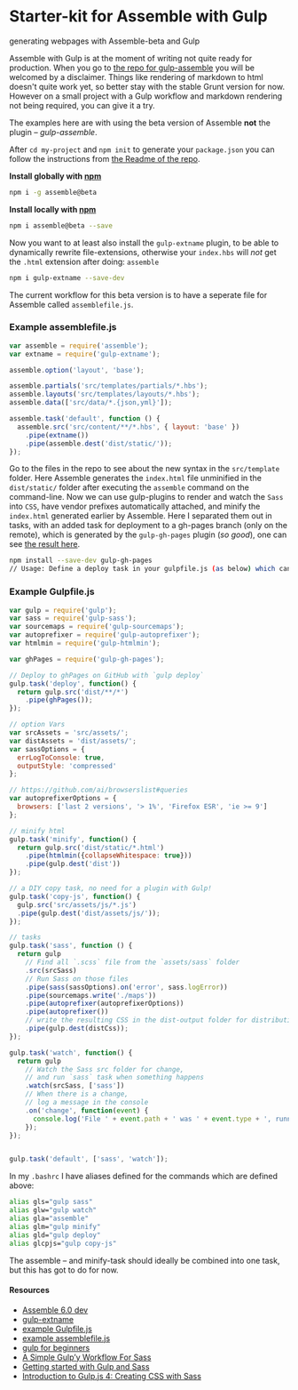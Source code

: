 # Starter-kit for Assemble with Gulp

generating webpages with Assemble-beta and Gulp

Assemble with Gulp is at the moment of writing not quite ready for production. When you go to [the repo for gulp-assemble](https://github.com/assemble/gulp-assemble) you will be welcomed by a disclaimer. Things like rendering of markdown to html doesn't quite work yet, so better stay with the stable Grunt version for now. However on a small project with a Gulp workflow and markdown rendering not being required, you can give it a try.

The examples here are with using the beta version of Assemble **not** the plugin – _gulp-assemble_.

After `cd my-project` and `npm init` to generate your `package.json` you can follow the instructions from [the Readme of the repo](https://github.com/assemble/assemble#README.md).

**Install globally with [npm](npmjs.org)**

```bash
npm i -g assemble@beta
```

**Install locally with [npm](npmjs.org)**

```bash
npm i assemble@beta --save
```

Now you want to at least also install the `gulp-extname` plugin, to be able to dynamically rewrite file-extensions, otherwise your `index.hbs` will _not_ get the `.html` extension after doing: `assemble`

```bash
npm i gulp-extname --save-dev
```

The current workflow for this beta version is to have a seperate file for Assemble called `assemblefile.js`.

### Example assemblefile.js

```js
var assemble = require('assemble');
var extname = require('gulp-extname');

assemble.option('layout', 'base');

assemble.partials('src/templates/partials/*.hbs');
assemble.layouts('src/templates/layouts/*.hbs');
assemble.data(['src/data/*.{json,yml}']);

assemble.task('default', function () {
  assemble.src('src/content/**/*.hbs', { layout: 'base' })
    .pipe(extname())
    .pipe(assemble.dest('dist/static/'));
});
```

Go to the files in the repo to see about the new syntax in the `src/template` folder.
Here Assemble generates the `index.html` file unminified in the `dist/static/` folder after executing the `assemble` command on the command-line. Now we can use gulp-plugins to render and watch the `Sass` into `CSS`, have vendor prefixes automatically attached, and minify the `index.html` generated earlier by Assemble. Here I separated them out in tasks, with an added task for deployment to a gh-pages branch (only on the remote), which is generated by the `gulp-gh-pages` plugin (_so good_), one can see [the result here](http://atelierbram.github.io/Starter-Assemble-Gulp/).

```bash
npm install --save-dev gulp-gh-pages
// Usage: Define a deploy task in your gulpfile.js (as below) which can be used to push to gh-pages going forward.
```

### Example Gulpfile.js
```js
var gulp = require('gulp');
var sass = require('gulp-sass');
var sourcemaps = require('gulp-sourcemaps');
var autoprefixer = require('gulp-autoprefixer');
var htmlmin = require('gulp-htmlmin');

var ghPages = require('gulp-gh-pages');

// Deploy to ghPages on GitHub with `gulp deploy`
gulp.task('deploy', function() {
  return gulp.src('dist/**/*')
    .pipe(ghPages());
});

// option Vars
var srcAssets = 'src/assets/';
var distAssets = 'dist/assets/';
var sassOptions = {
  errLogToConsole: true,
  outputStyle: 'compressed'
};

// https://github.com/ai/browserslist#queries
var autoprefixerOptions = {
  browsers: ['last 2 versions', '> 1%', 'Firefox ESR', 'ie >= 9']
};

// minify html
gulp.task('minify', function() {
  return gulp.src('dist/static/*.html')
    .pipe(htmlmin({collapseWhitespace: true}))
    .pipe(gulp.dest('dist'))
});

// a DIY copy task, no need for a plugin with Gulp!
gulp.task('copy-js', function() {
  gulp.src('src/assets/js/*.js')
  .pipe(gulp.dest('dist/assets/js/'));
});

// tasks
gulp.task('sass', function () {
  return gulp
    // Find all `.scss` file from the `assets/sass` folder
    .src(srcSass)
    // Run Sass on those files
    .pipe(sass(sassOptions).on('error', sass.logError))
    .pipe(sourcemaps.write('./maps'))
    .pipe(autoprefixer(autoprefixerOptions))
    .pipe(autoprefixer())
    // write the resulting CSS in the dist-output folder for distribution
    .pipe(gulp.dest(distCss));
});

gulp.task('watch', function() {
  return gulp
    // Watch the Sass src folder for change,
    // and run `sass` task when something happens
    .watch(srcSass, ['sass'])
    // When there is a change,
    // log a message in the console
    .on('change', function(event) {
      console.log('File ' + event.path + ' was ' + event.type + ', running tasks...');
    });
});


gulp.task('default', ['sass', 'watch']);

```

In my `.bashrc` I have aliases defined for the commands which are defined above:

```bash
alias gls="gulp sass"
alias glw="gulp watch"
alias gla="assemble"
alias glm="gulp minify"
alias gld="gulp deploy"
alias glcpjs="gulp copy-js"
```

The assemble – and minify-task should ideally be combined into one task, but this has got to do for now.

#### Resources
- [Assemble 6.0 dev](https://github.com/assemble/assemble/tree/v0.6.0-dev)
- [gulp-extname](https://github.com/jonschlinkert/gulp-extname)
- [example Gulpfile.js](https://github.com/assemble/gulp-assemble/blob/master/gulpfile.js)
- [example assemblefile.js](https://gist.github.com/jonschlinkert/e2da295ec7ca5d159914)
- [gulp for beginners](https://css-tricks.com/gulp-for-beginners)
- [A Simple Gulp’y Workflow For Sass](http://www.sitepoint.com/simple-gulpy-workflow-sass/)
- [Getting started with Gulp and Sass](http://ryanchristiani.com/getting-started-with-gulp-and-sass/)
- [Introduction to Gulp.js 4: Creating CSS with Sass](http://stefanimhoff.de/2014/gulp-tutorial-4-css-generation-sass/)
